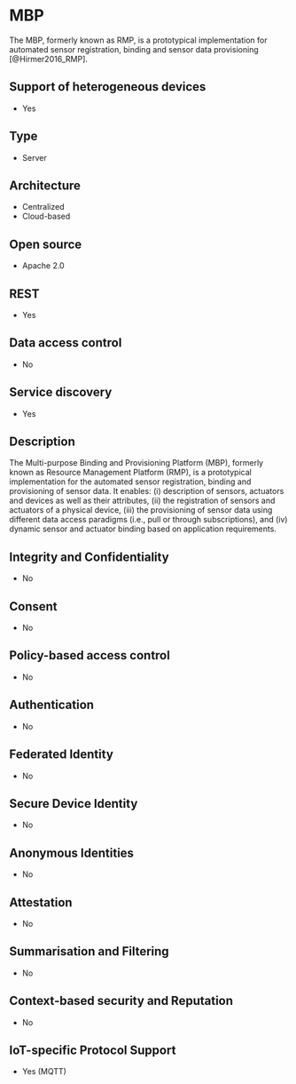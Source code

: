 # MBP

The MBP, formerly known as RMP, is a prototypical implementation for automated sensor registration, binding and sensor data provisioning [@Hirmer2016_RMP].

## Support of heterogeneous devices
- Yes

## Type
- Server

## Architecture
- Centralized
- Cloud-based

## Open source
- Apache 2.0

## REST
- Yes

## Data access control
- No

## Service discovery
- Yes

## Description

The Multi-purpose Binding and Provisioning Platform (MBP), formerly known as Resource Management Platform (RMP), is a prototypical implementation for the automated sensor registration, binding and provisioning of sensor data. It enables: 
(i) description of sensors, actuators and devices as well as their attributes, 
(ii) the registration of sensors and actuators of a physical device, 
(iii) the provisioning of sensor data using different data access paradigms (i.e., pull or through subscriptions), and 
(iv) dynamic sensor and actuator binding based on application requirements.

## Integrity and Confidentiality
- No

## Consent
- No

## Policy-based access control
- No

## Authentication
- No

## Federated Identity
- No

## Secure Device Identity
- No

## Anonymous Identities
- No

## Attestation
- No

## Summarisation and Filtering
- No

## Context-based security and Reputation
- No

## IoT-specific Protocol Support
- Yes (MQTT)
